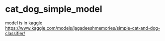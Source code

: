 # cat_dog_simple_model
model is in kaggle
https://www.kaggle.com/models/jagadeeshmemories/simple-cat-and-dog-classifier/

